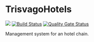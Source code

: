 # TrisvagoHotels
![](https://github.com/Zpecter/TrisvagoHotels/workflows/.NET%20Core/badge.svg) [![Build Status](https://travis-ci.com/Zpecter/TrisvagoHotels.svg?token=3cABkzMbLPcdssEKkpqE&branch=master&label=travis)](https://travis-ci.com/Zpecter/TrisvagoHotels) [![Quality Gate Status](https://sonarcloud.io/api/project_badges/measure?project=Zpecter_TrisvagoHotels&metric=alert_status)](https://sonarcloud.io/dashboard?id=Zpecter_TrisvagoHotels)

Management system for an hotel chain.
